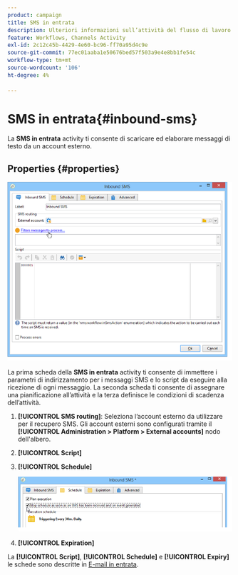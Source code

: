 ```yaml
---
product: campaign
title: SMS in entrata
description: Ulteriori informazioni sull’attività del flusso di lavoro SMS in entrata
feature: Workflows, Channels Activity
exl-id: 2c12c45b-4429-4e60-bc96-ff70a95d4c9e
source-git-commit: 77ec01aaba1e50676bed57f503a9e4e8bb1fe54c
workflow-type: tm+mt
source-wordcount: '106'
ht-degree: 4%

---
```


# SMS in entrata{#inbound-sms}



La **SMS in entrata** activity ti consente di scaricare ed elaborare messaggi di testo da un account esterno.

## Properties {#properties}

![](assets/sms_rec_edit.png)

La prima scheda della **SMS in entrata** activity ti consente di immettere i parametri di indirizzamento per i messaggi SMS e lo script da eseguire alla ricezione di ogni messaggio. La seconda scheda ti consente di assegnare una pianificazione all’attività e la terza definisce le condizioni di scadenza dell’attività.

1. **[!UICONTROL SMS routing]**: Seleziona l’account esterno da utilizzare per il recupero SMS. Gli account esterni sono configurati tramite il **[!UICONTROL Administration > Platform > External accounts]** nodo dell&#39;albero.
1. **[!UICONTROL Script]**
1. **[!UICONTROL Schedule]**

   ![](assets/sms_rec_edit_2.png)

1. **[!UICONTROL Expiration]**

La **[!UICONTROL Script]**, **[!UICONTROL Schedule]** e **[!UICONTROL Expiry]** le schede sono descritte in [E-mail in entrata](inbound-emails.md).
